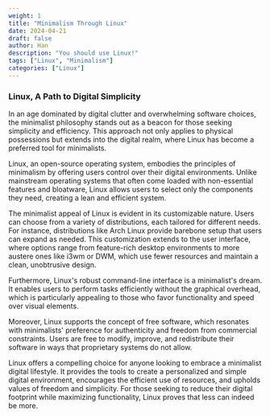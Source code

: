 ```yaml
---
weight: 1
title: "Minimalism Through Linux"
date: 2024-04-21
draft: false
author: Han
description: "You should use Linux!"
tags: ["Linux", "Minimalism"]
categories: ["Linux"]
---
```


### Linux, A Path to Digital Simplicity

In an age dominated by digital clutter and overwhelming software choices, the minimalist philosophy stands out as a beacon for those seeking simplicity and efficiency. This approach not only applies to physical possessions but extends into the digital realm, where Linux has become a preferred tool for minimalists.

Linux, an open-source operating system, embodies the principles of minimalism by offering users control over their digital environments. Unlike mainstream operating systems that often come loaded with non-essential features and bloatware, Linux allows users to select only the components they need, creating a lean and efficient system.

The minimalist appeal of Linux is evident in its customizable nature. Users can choose from a variety of distributions, each tailored for different needs. For instance, distributions like Arch Linux provide barebone setup that users can expand as needed. This customization extends to the user interface, where options range from feature-rich desktop environments to more austere ones like i3wm or DWM, which use fewer resources and maintain a clean, unobtrusive design.

Furthermore, Linux's robust command-line interface is a minimalist's dream. It enables users to perform tasks efficiently without the graphical overhead, which is particularly appealing to those who favor functionality and speed over visual elements.

Moreover, Linux supports the concept of free software, which resonates with minimalists' preference for authenticity and freedom from commercial constraints. Users are free to modify, improve, and redistribute their software in ways that proprietary systems do not allow.

Linux offers a compelling choice for anyone looking to embrace a minimalist digital lifestyle. It provides the tools to create a personalized and simple digital environment, encourages the efficient use of resources, and upholds values of freedom and simplicity. For those seeking to reduce their digital footprint while maximizing functionality, Linux proves that less can indeed be more.
